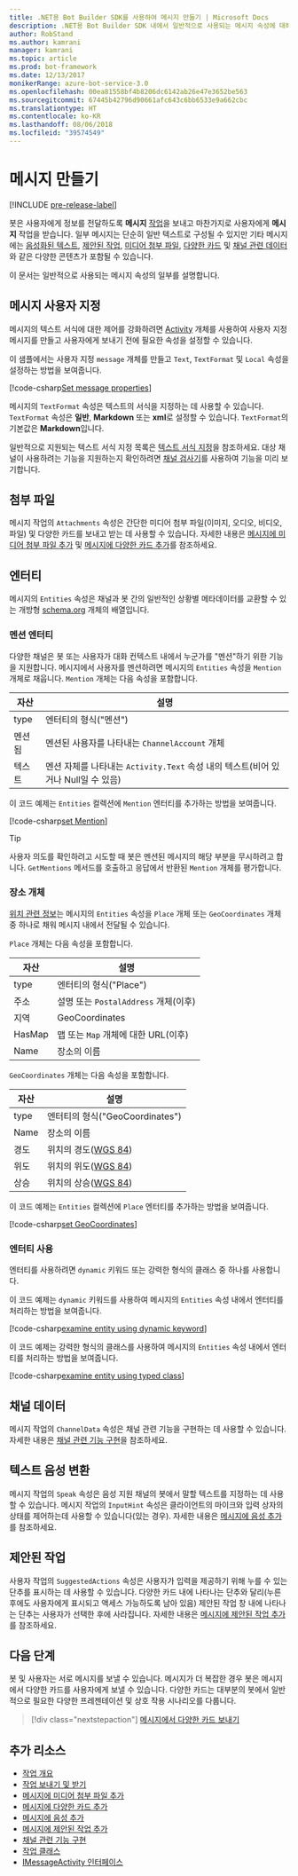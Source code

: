 ```yaml
---
title: .NET용 Bot Builder SDK를 사용하여 메시지 만들기 | Microsoft Docs
description: .NET용 Bot Builder SDK 내에서 일반적으로 사용되는 메시지 속성에 대해 알아봅니다.
author: RobStand
ms.author: kamrani
manager: kamrani
ms.topic: article
ms.prod: bot-framework
ms.date: 12/13/2017
monikerRange: azure-bot-service-3.0
ms.openlocfilehash: 00ea81558bf4b8206dc6142ab26e47e3652be563
ms.sourcegitcommit: 67445b42796d90661afc643c6bb6533e9a662cbc
ms.translationtype: HT
ms.contentlocale: ko-KR
ms.lasthandoff: 08/06/2018
ms.locfileid: "39574549"
---
```

# <a name="create-messages"></a>메시지 만들기

[!INCLUDE [pre-release-label](../includes/pre-release-label-v3.md)]

봇은 사용자에게 정보를 전달하도록 **메시지** [작업](bot-builder-dotnet-activities.md)을 보내고 마찬가지로 사용자에게 **메시지** 작업을 받습니다. 일부 메시지는 단순히 일반 텍스트로 구성될 수 있지만 기타 메시지에는 [음성화된 텍스트](bot-builder-dotnet-text-to-speech.md), [제안된 작업](bot-builder-dotnet-add-suggested-actions.md), [미디어 첨부 파일](bot-builder-dotnet-add-media-attachments.md), [다양한 카드](bot-builder-dotnet-add-rich-card-attachments.md) 및 [채널 관련 데이터](bot-builder-dotnet-channeldata.md)와 같은 다양한 콘텐츠가 포함될 수 있습니다. 

이 문서는 일반적으로 사용되는 메시지 속성의 일부를 설명합니다.

## <a name="customizing-a-message"></a>메시지 사용자 지정

메시지의 텍스트 서식에 대한 제어를 강화하려면 [Activity](https://docs.botframework.com/en-us/csharp/builder/sdkreference/dc/d2f/class_microsoft_1_1_bot_1_1_connector_1_1_activity.html) 개체를 사용하여 사용자 지정 메시지를 만들고 사용자에게 보내기 전에 필요한 속성을 설정할 수 있습니다.

이 샘플에서는 사용자 지정 `message` 개체를 만들고 `Text`, `TextFormat` 및 `Local` 속성을 설정하는 방법을 보여줍니다.

[!code-csharp[Set message properties](../includes/code/dotnet-create-messages.cs#setBasicProperties)]

메시지의 `TextFormat` 속성은 텍스트의 서식을 지정하는 데 사용할 수 있습니다. `TextFormat` 속성은 **일반**, **Markdown** 또는 **xml**로 설정할 수 있습니다. `TextFormat`의 기본값은 **Markdown**입니다. 

일반적으로 지원되는 텍스트 서식 지정 목록은 [텍스트 서식 지정](../bot-service-channel-inspector.md#text-formatting)을 참조하세요. 대상 채널이 사용하려는 기능을 지원하는지 확인하려면 [채널 검사기](../bot-service-channel-inspector.md)를 사용하여 기능을 미리 보기합니다.

## <a name="attachments"></a>첨부 파일

메시지 작업의 `Attachments` 속성은 간단한 미디어 첨부 파일(이미지, 오디오, 비디오, 파일) 및 다양한 카드를 보내고 받는 데 사용할 수 있습니다. 자세한 내용은 [메시지에 미디어 첨부 파일 추가](bot-builder-dotnet-add-media-attachments.md) 및 [메시지에 다양한 카드 추가](bot-builder-dotnet-add-rich-card-attachments.md)를 참조하세요.

## <a name="entities"></a>엔터티

메시지의 `Entities` 속성은 채널과 봇 간의 일반적인 상황별 메타데이터를 교환할 수 있는 개방형 <a href="http://schema.org/" target="_blank">schema.org</a> 개체의 배열입니다.

### <a name="mention-entities"></a>멘션 엔터티

다양한 채널은 봇 또는 사용자가 대화 컨텍스트 내에서 누군가를 "멘션"하기 위한 기능을 지원합니다. 메시지에서 사용자를 멘션하려면 메시지의 `Entities` 속성을 `Mention` 개체로 채웁니다. `Mention` 개체는 다음 속성을 포함합니다. 

| 자산 | 설명 | 
|----|----|
| type | 엔터티의 형식("멘션") | 
| 멘션됨 | 멘션된 사용자를 나타내는 `ChannelAccount` 개체 | 
| 텍스트 | 멘션 자체를 나타내는 `Activity.Text` 속성 내의 텍스트(비어 있거나 Null일 수 있음) |

이 코드 예제는 `Entities` 컬렉션에 `Mention` 엔터티를 추가하는 방법을 보여줍니다.

[!code-csharp[set Mention](../includes/code/dotnet-create-messages.cs#setMention)]

> [!TIP]
> 사용자 의도를 확인하려고 시도할 때 봇은 멘션된 메시지의 해당 부분을 무시하려고 합니다. `GetMentions` 메서드를 호출하고 응답에서 반환된 `Mention` 개체를 평가합니다.

### <a name="place-objects"></a>장소 개체

<a href="https://schema.org/Place" target="_blank">위치 관련 정보</a>는 메시지의 `Entities` 속성을 `Place` 개체 또는 `GeoCoordinates` 개체 중 하나로 채워 메시지 내에서 전달될 수 있습니다. 

`Place` 개체는 다음 속성을 포함합니다.

| 자산 | 설명 | 
|----|----|
| type | 엔터티의 형식("Place") |
| 주소 | 설명 또는 `PostalAddress` 개체(이후) | 
| 지역 | GeoCoordinates | 
| HasMap | 맵 또는 `Map` 개체에 대한 URL(이후) |
| Name | 장소의 이름 |

`GeoCoordinates` 개체는 다음 속성을 포함합니다.

| 자산 | 설명 | 
|----|----|
| type | 엔터티의 형식("GeoCoordinates") |
| Name | 장소의 이름 |
| 경도 | 위치의 경도(<a href="https://en.wikipedia.org/wiki/World_Geodetic_System" target="_blank">WGS 84</a>) | 
| 위도 | 위치의 위도(<a href="https://en.wikipedia.org/wiki/World_Geodetic_System" target="_blank">WGS 84</a>) | 
| 상승 | 위치의 상승(<a href="https://en.wikipedia.org/wiki/World_Geodetic_System" target="_blank">WGS 84</a>) | 

이 코드 예제는 `Entities` 컬렉션에 `Place` 엔터티를 추가하는 방법을 보여줍니다.

[!code-csharp[set GeoCoordinates](../includes/code/dotnet-create-messages.cs#setGeoCoord)]

### <a name="consume-entities"></a>엔터티 사용

엔터티를 사용하려면 `dynamic` 키워드 또는 강력한 형식의 클래스 중 하나를 사용합니다.

이 코드 예제는 `dynamic` 키워드를 사용하여 메시지의 `Entities` 속성 내에서 엔터티를 처리하는 방법을 보여줍니다.

[!code-csharp[examine entity using dynamic keyword](../includes/code/dotnet-create-messages.cs#examineEntity1)]

이 코드 예제는 강력한 형식의 클래스를 사용하여 메시지의 `Entities` 속성 내에서 엔터티를 처리하는 방법을 보여줍니다.

[!code-csharp[examine entity using typed class](../includes/code/dotnet-create-messages.cs#examineEntity2)]

## <a name="channel-data"></a>채널 데이터

메시지 작업의 `ChannelData` 속성은 채널 관련 기능을 구현하는 데 사용할 수 있습니다. 자세한 내용은 [채널 관련 기능 구현](bot-builder-dotnet-channeldata.md)을 참조하세요.

## <a name="text-to-speech"></a>텍스트 음성 변환

메시지 작업의 `Speak` 속성은 음성 지원 채널의 봇에서 말할 텍스트를 지정하는 데 사용할 수 있습니다. 메시지 작업의 `InputHint` 속성은 클라이언트의 마이크와 입력 상자의 상태를 제어하는데 사용할 수 있습니다(있는 경우). 자세한 내용은 [메시지에 음성 추가](bot-builder-dotnet-text-to-speech.md)를 참조하세요.

## <a name="suggested-actions"></a>제안된 작업

사용자 작업의 `SuggestedActions` 속성은 사용자가 입력을 제공하기 위해 누를 수 있는 단추를 표시하는 데 사용할 수 있습니다. 다양한 카드 내에 나타나는 단추와 달리(누른 후에도 사용자에게 표시되고 액세스 가능하도록 남아 있음) 제안된 작업 창 내에 나타나는 단추는 사용자가 선택한 후에 사라집니다. 자세한 내용은 [메시지에 제안된 작업 추가](bot-builder-dotnet-add-suggested-actions.md)를 참조하세요.

## <a name="next-steps"></a>다음 단계

봇 및 사용자는 서로 메시지를 보낼 수 있습니다. 메시지가 더 복잡한 경우 봇은 메시지에서 다양한 카드를 사용자에게 보낼 수 있습니다. 다양한 카드는 대부분의 봇에서 일반적으로 필요한 다양한 프레젠테이션 및 상호 작용 시나리오를 다룹니다.

> [!div class="nextstepaction"]
> [메시지에서 다양한 카드 보내기](bot-builder-dotnet-add-rich-card-attachments.md)

## <a name="additional-resources"></a>추가 리소스

- [작업 개요](bot-builder-dotnet-activities.md)
- [작업 보내기 및 받기](bot-builder-dotnet-connector.md)
- [메시지에 미디어 첨부 파일 추가](bot-builder-dotnet-add-media-attachments.md)
- [메시지에 다양한 카드 추가](bot-builder-dotnet-add-rich-card-attachments.md)
- [메시지에 음성 추가](bot-builder-dotnet-text-to-speech.md)
- [메시지에 제안된 작업 추가](bot-builder-dotnet-add-suggested-actions.md)
- [채널 관련 기능 구현](bot-builder-dotnet-channeldata.md)
- <a href="https://docs.botframework.com/en-us/csharp/builder/sdkreference/dc/d2f/class_microsoft_1_1_bot_1_1_connector_1_1_activity.html" target="_blank">작업 클래스</a>
- <a href="/dotnet/api/microsoft.bot.connector.imessageactivity" target="_blank">IMessageActivity 인터페이스</a>

